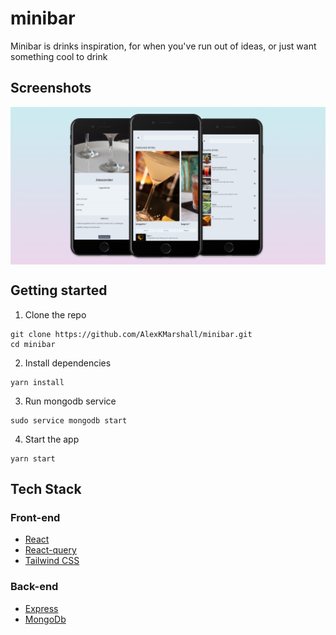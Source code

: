 # minibar

Minibar is drinks inspiration, for when you've run out of ideas, or just want something cool to drink

## Screenshots

<img src="./public/Minibar.png" align="center"/>

## Getting started

1. Clone the repo

```
git clone https://github.com/AlexKMarshall/minibar.git
cd minibar
```

2. Install dependencies

```
yarn install
```

3. Run mongodb service

```
sudo service mongodb start
```

4. Start the app

```
yarn start
```

## Tech Stack

### Front-end

- [React](https://reactjs.org/)
- [React-query](https://react-query.tanstack.com/)
- [Tailwind CSS](https://tailwindcss.com/)

### Back-end

- [Express](https://expressjs.com/)
- [MongoDb](https://www.mongodb.com/)
